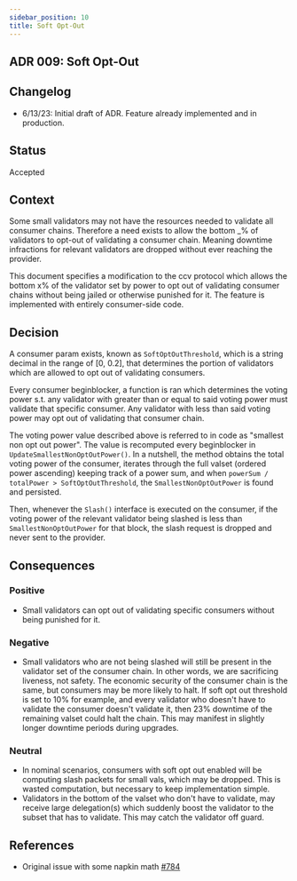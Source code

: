 ```yaml
---
sidebar_position: 10
title: Soft Opt-Out
---
```

## ADR 009: Soft Opt-Out

## Changelog

* 6/13/23: Initial draft of ADR. Feature already implemented and in production.

## Status

Accepted

## Context

Some small validators may not have the resources needed to validate all consumer chains. Therefore a need exists to allow the bottom _% of validators to opt-out of validating a consumer chain. Meaning downtime infractions for relevant validators are dropped without ever reaching the provider.

This document specifies a modification to the ccv protocol which allows the bottom x% of the validator set by power to opt out of validating consumer chains without being jailed or otherwise punished for it. The feature is implemented with entirely consumer-side code.

## Decision

A consumer param exists, known as `SoftOptOutThreshold`, which is a string decimal in the range of [0, 0.2], that determines the portion of validators which are allowed to opt out of validating consumers.

Every consumer beginblocker, a function is ran which determines the voting power s.t. any validator with greater than or equal to said voting power must validate that specific consumer. Any validator with less than said voting power may opt out of validating that consumer chain.

The voting power value described above is referred to in code as "smallest non opt out power". The value is recomputed every beginblocker in `UpdateSmallestNonOptOutPower()`. In a nutshell, the method obtains the total voting power of the consumer, iterates through the full valset (ordered power ascending) keeping track of a power sum, and when `powerSum / totalPower > SoftOptOutThreshold`, the `SmallestNonOptOutPower` is found and persisted.

Then, whenever the `Slash()` interface is executed on the consumer, if the voting power of the relevant validator being slashed is less than `SmallestNonOptOutPower` for that block, the slash request is dropped and never sent to the provider.

## Consequences

### Positive

* Small validators can opt out of validating specific consumers without being punished for it.

### Negative

* Small validators who are not being slashed will still be present in the validator set of the consumer chain. In other words, we are sacrificing liveness, not safety. The economic security of the consumer chain is the same, but consumers may be more likely to halt. If soft opt out threshold is set to 10% for example, and every validator who doesn't have to validate the consumer doesn't validate it, then 23% downtime of the remaining valset could halt the chain. This may manifest in slightly longer downtime periods during upgrades.

### Neutral

* In nominal scenarios, consumers with soft opt out enabled will be computing slash packets for small vals, which may be dropped. This is wasted computation, but necessary to keep implementation simple.
* Validators in the bottom of the valset who don't have to validate, may receive large delegation(s) which suddenly boost the validator to the subset that has to validate. This may catch the validator off guard.

## References

* Original issue with some napkin math [#784](https://github.com/cosmos/interchain-security/issues/784)
